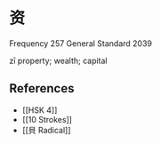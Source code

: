 # 资
Frequency 257
General Standard 2039

zī
property; wealth; capital

## References
- [[HSK 4]]
- [[10 Strokes]]
- [[貝 Radical]]